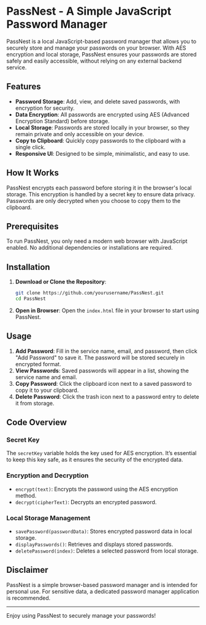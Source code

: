 # PassNest - A Simple JavaScript Password Manager

PassNest is a local JavaScript-based password manager that allows you to securely store and manage your passwords on your browser. With AES encryption and local storage, PassNest ensures your passwords are stored safely and easily accessible, without relying on any external backend service.

## Features

- **Password Storage**: Add, view, and delete saved passwords, with encryption for security.
- **Data Encryption**: All passwords are encrypted using AES (Advanced Encryption Standard) before storage.
- **Local Storage**: Passwords are stored locally in your browser, so they remain private and only accessible on your device.
- **Copy to Clipboard**: Quickly copy passwords to the clipboard with a single click.
- **Responsive UI**: Designed to be simple, minimalistic, and easy to use.

## How It Works

PassNest encrypts each password before storing it in the browser's local storage. This encryption is handled by a secret key to ensure data privacy. Passwords are only decrypted when you choose to copy them to the clipboard.

## Prerequisites

To run PassNest, you only need a modern web browser with JavaScript enabled. No additional dependencies or installations are required.

## Installation

1. **Download or Clone the Repository**:
    ```bash
    git clone https://github.com/yourusername/PassNest.git
    cd PassNest
    ```

2. **Open in Browser**:
    Open the `index.html` file in your browser to start using PassNest.

## Usage

1. **Add Password**: Fill in the service name, email, and password, then click "Add Password" to save it. The password will be stored securely in encrypted format.
2. **View Passwords**: Saved passwords will appear in a list, showing the service name and email.
3. **Copy Password**: Click the clipboard icon next to a saved password to copy it to your clipboard.
4. **Delete Password**: Click the trash icon next to a password entry to delete it from storage.

## Code Overview

### Secret Key

The `secretKey` variable holds the key used for AES encryption. It’s essential to keep this key safe, as it ensures the security of the encrypted data.

### Encryption and Decryption

- `encrypt(text)`: Encrypts the password using the AES encryption method.
- `decrypt(cipherText)`: Decrypts an encrypted password.

### Local Storage Management

- `savePassword(passwordData)`: Stores encrypted password data in local storage.
- `displayPasswords()`: Retrieves and displays stored passwords.
- `deletePassword(index)`: Deletes a selected password from local storage.

## Disclaimer

PassNest is a simple browser-based password manager and is intended for personal use. For sensitive data, a dedicated password manager application is recommended.

---

Enjoy using PassNest to securely manage your passwords!
